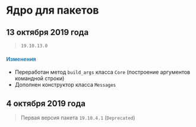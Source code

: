 # Ядро для пакетов

## 13 октября 2019 года

> `19.10.13.0`

<h4><span style="color:#247CB4;">Изменения</span></h4>

- Переработан метод `build_args` класса `Core` (построение аргументов командной строки)
- Дополнен конструктор класса `Messages`

## 4 октября 2019 года

> Первая версия пакета `19.10.4.1` (`Deprecated`)
